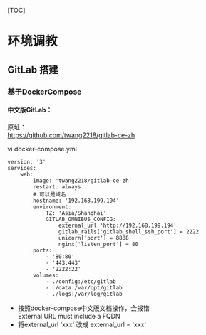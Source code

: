 [TOC] 
# 环境调教
## GitLab 搭建
### 基于DockerCompose
#### 中文版GitLab：
原址：   
https://github.com/twang2218/gitlab-ce-zh      
   
vi docker-compose.yml   
```
version: '3'
services:
    web:
        image: 'twang2218/gitlab-ce-zh'
        restart: always
        # 可以是域名
        hostname: '192.168.199.194'
        environment:
            TZ: 'Asia/Shanghai'
            GITLAB_OMNIBUS_CONFIG:
                external_url 'http://192.168.199.194'
                gitlab_rails['gitlab_shell_ssh_port'] = 2222
                unicorn['port'] = 8888
                nginx['listen_port'] = 80
        ports:
            - '80:80'
            - '443:443'
            - '2222:22'
        volumes:
            - ./config:/etc/gitlab
            - ./data:/var/opt/gitlab
            - ./logs:/var/log/gitlab
```
 
- 按照docker-compose中文版文档操作，会报错      
    External URL must include a FQDN
- 将external_url 'xxx' 改成 external_url = 'xxx'
 